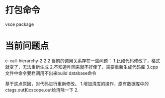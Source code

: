 # 打包命令

vsce package

# 当前问题点

c-call-hierarchy-2.2.2
当前的调用关系存在一些问题：
1.比如代码修改了，格式就变了，无法重新生成
2.不知道咋回来就不好使了，需要重新生成代码库
3.cpp文件中命令要栏调用不出来build database命令

基于这点原因，对代码进行重新修改。
1.增加清库的操作，原有数据库中的ctags.out和cscope.out给清除一下
2.
